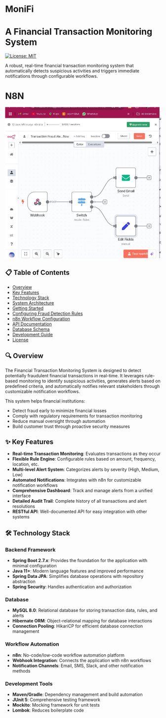 # MoniFi
# A Financial Transaction Monitoring System

[![License: MIT](https://img.shields.io/badge/License-MIT-blue.svg)](https://opensource.org/licenses/MIT)

A robust, real-time financial transaction monitoring system that automatically detects suspicious activities and triggers immediate notifications through configurable workflows.
# N8N
![Integration-au-workflow](n8nPrev.JPG)
## 📋 Table of Contents

- [Overview](#overview)
- [Key Features](#key-features)
- [Technology Stack](#technology-stack)
- [System Architecture](#system-architecture)
- [Getting Started](#getting-started)
- [Configuring Fraud Detection Rules](#configuring-fraud-detection-rules)
- [n8n Workflow Configuration](#n8n-workflow-configuration)
- [API Documentation](#api-documentation)
- [Database Schema](#database-schema)
- [Development Guide](#development-guide)
- [License](#license)

## 🔍 Overview

The Financial Transaction Monitoring System is designed to detect potentially fraudulent financial transactions in real-time. It leverages rule-based monitoring to identify suspicious activities, generates alerts based on predefined criteria, and automatically notifies relevant stakeholders through customizable notification workflows.

This system helps financial institutions:
- Detect fraud early to minimize financial losses
- Comply with regulatory requirements for transaction monitoring
- Reduce manual oversight through automation
- Build customer trust through proactive security measures

## ✨ Key Features

- **Real-time Transaction Monitoring**: Evaluates transactions as they occur
- **Flexible Rule Engine**: Configurable rules based on amount, frequency, location, etc.
- **Multi-level Alert System**: Categorizes alerts by severity (High, Medium, Low)
- **Automated Notifications**: Integrates with n8n for customizable notification workflows
- **Comprehensive Dashboard**: Track and manage alerts from a unified interface
- **Detailed Audit Trail**: Complete history of all transactions and alert resolutions
- **RESTful API**: Well-documented API for easy integration with other systems

## 🛠️ Technology Stack

### Backend Framework
- **Spring Boot 2.7.x**: Provides the foundation for the application with minimal configuration
- **Java 11+**: Modern language features and improved performance
- **Spring Data JPA**: Simplifies database operations with repository abstraction
- **Spring Security**: Handles authentication and authorization

### Database
- **MySQL 8.0**: Relational database for storing transaction data, rules, and alerts
- **Hibernate ORM**: Object-relational mapping for database interactions
- **Connection Pooling**: HikariCP for efficient database connection management

### Workflow Automation
- **n8n**: No-code/low-code workflow automation platform
- **Webhook Integration**: Connects the application with n8n workflows
- **Notification Channels**: Email, SMS, Slack, and other notification methods

### Development Tools
- **Maven/Gradle**: Dependency management and build automation
- **JUnit 5**: Comprehensive testing framework
- **Mockito**: Mocking framework for unit tests
- **Lombok**: Reduces boilerplate code


